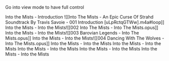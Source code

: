 Go into view mode to have full control

Into the Mists - Introduction ![[Into The Mists - An Epic Curse Of Strahd Soundtrack By Travis Savoie - 001 Introduction [uLpRctqGTWw].m4a#loop]]
Into the Mists - Into the Mists![[002 Into The Mists - Into The Mists.opus]]
Into the Mists - Into the Mists![[003 Barovian Legends - Into The Mists.opus]]
Into the Mists - Into the Mists![[004 Dancing With The Wolves - Into The Mists.opus]]
Into the Mists - Into the Mists
Into the Mists - Into the Mists
Into the Mists - Into the Mists
Into the Mists - Into the Mists
Into the Mists - Into the Mists